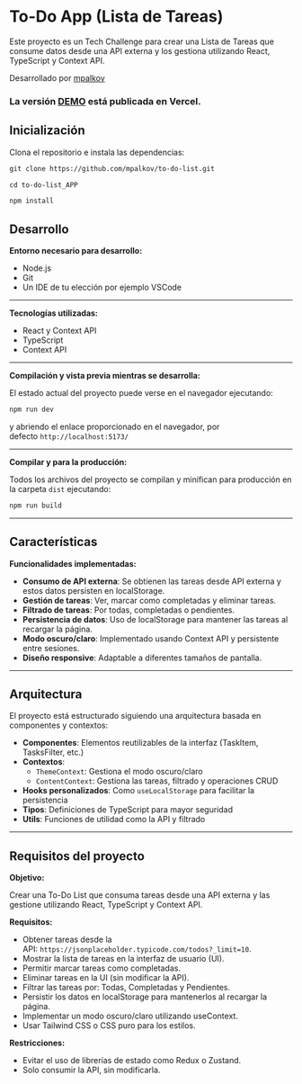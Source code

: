 To-Do App (Lista de Tareas)
=========================

Este proyecto es un Tech Challenge para crear una Lista de Tareas que consume datos desde una API externa y los gestiona utilizando React, TypeScript y Context API.

Desarrollado por [mpalkov](https://github.com/mpalkov)

### La versión [DEMO](https://to-do-app-topaz-nine.vercel.app/) está publicada en Vercel.

Inicialización
--------------

Clona el repositorio e instala las dependencias:

```bash
git clone https://github.com/mpalkov/to-do-list.git

cd to-do-list_APP

npm install
```

Desarrollo
----------

**Entorno necesario para desarrollo:**

-   Node.js
-   Git
-   Un IDE de tu elección por ejemplo VSCode

* * * * *

**Tecnologías utilizadas:**

-   React y Context API
-   TypeScript
-   Context API

* * * * *

**Compilación y vista previa mientras se desarrolla:**

El estado actual del proyecto puede verse en el navegador ejecutando:

```bash
npm run dev
```

y abriendo el enlace proporcionado en el navegador, por defecto `http://localhost:5173/`

* * * * *

**Compilar y para la producción:**

Todos los archivos del proyecto se compilan y minifican para producción en la carpeta `dist` ejecutando:

```bash
npm run build
```

* * * * *

Características
---------------

**Funcionalidades implementadas:**

-   **Consumo de API externa**: Se obtienen las tareas desde API externa y estos datos persisten en localStorage.
-   **Gestión de tareas**: Ver, marcar como completadas y eliminar tareas.
-   **Filtrado de tareas**: Por todas, completadas o pendientes.
-   **Persistencia de datos**: Uso de localStorage para mantener las tareas al recargar la página.
-   **Modo oscuro/claro**: Implementado usando Context API y persistente entre sesiones.
-   **Diseño responsive**: Adaptable a diferentes tamaños de pantalla.

* * * * *

Arquitectura
------------

El proyecto está estructurado siguiendo una arquitectura basada en componentes y contextos:

-   **Componentes**: Elementos reutilizables de la interfaz (TaskItem, TasksFilter, etc.)
-   **Contextos**:
    -   `ThemeContext`: Gestiona el modo oscuro/claro
    -   `ContentContext`: Gestiona las tareas, filtrado y operaciones CRUD
-   **Hooks personalizados**: Como `useLocalStorage` para facilitar la persistencia
-   **Tipos**: Definiciones de TypeScript para mayor seguridad
-   **Utils**: Funciones de utilidad como la API y filtrado

* * * * *

Requisitos del proyecto
-----------------------

**Objetivo:**

Crear una To-Do List que consuma tareas desde una API externa y las gestione utilizando React, TypeScript y Context API.

**Requisitos:**

-   Obtener tareas desde la API: `https://jsonplaceholder.typicode.com/todos?_limit=10`.
-   Mostrar la lista de tareas en la interfaz de usuario (UI).
-   Permitir marcar tareas como completadas.
-   Eliminar tareas en la UI (sin modificar la API).
-   Filtrar las tareas por: Todas, Completadas y Pendientes.
-   Persistir los datos en localStorage para mantenerlos al recargar la página.
-   Implementar un modo oscuro/claro utilizando useContext.
-   Usar Tailwind CSS o CSS puro para los estilos.

**Restricciones:**

-   Evitar el uso de librerías de estado como Redux o Zustand.
-   Solo consumir la API, sin modificarla.